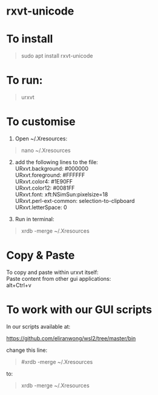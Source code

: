 # rxvt-unicode

# To install

> sudo apt install rxvt-unicode

# To run:<br>
> urxvt

# To customise

1) Open ~/.Xresources:<br>
> nano ~/.Xresources

2) add the following lines to the file:<br>
URxvt.background: #000000<br>
URxvt.foreground: #FFFFFF<br>
URxvt.color4: #1E90FF<br>
URxvt.color12: #0081FF<br>
URxvt.font: xft:NSimSun:pixelsize=18<br>
URxvt.perl-ext-common: selection-to-clipboard<br>
URxvt.letterSpace: 0

3) Run in terminal:<br>
> xrdb -merge ~/.Xresources

# Copy & Paste

To copy and paste within urxvt itself:<br>
Paste content from other gui applications:<br>
alt+Ctrl+v

# To work with our GUI scripts

In our scripts available at:

https://github.com/eliranwong/wsl2/tree/master/bin

change this line:

> #xrdb -merge ~/.Xresources

to:

> xrdb -merge ~/.Xresources
